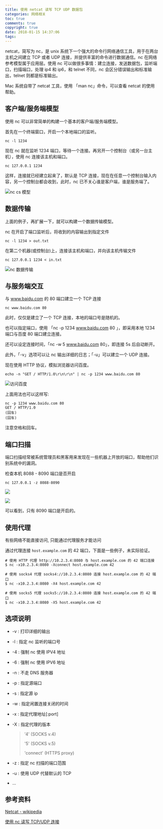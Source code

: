 ```yaml
---
title: 使用 netcat 读写 TCP UDP 数据包
categories: 网络相关
toc: true
comments: true
copyright: true
date: 2018-01-15 14:37:06
tags:
---
```


netcat，简写为 nc，是 unix 系统下一个强大的命令行网络通信工具，用于在两台主机之间建立 TCP 或者 UDP 连接，并提供丰富的命令进行数据通信。nc 在网络参考模型属于应用层。使用 nc 可以做很多事情：建立连接，发送数据包，监听端口，扫描端口，处理 ip4 和 ip6，和 telnet 不同，nc 会区分错误输出和标准输出，telnet 则都是标准输出。

<!--more-->

Mac 系统自带了 netcat 工具，使用 「man nc」命令，可以查看 netcat 的使用帮助。



## 客户端/服务端模型

使用 nc 可以非常简单的构建一个基本的客户端/服务端模型。

首先在一个终端窗口，开启一个本地端口的监听。

```
nc -l 1234
```

现在 nc 就在监听 1234 端口，等待一个连接。再另开一个控制台（或另一台主机），使用 nc 连接该主机和端口。

```
nc 127.0.0.1 1234
```

这样，连接就已经建立起来了，默认是 TCP 连接，现在在任意一个控制台输入内容，另一个控制台都会收到，此时，nc 已不关心谁是客户端，谁是服务端了。

![nc cs 模型](/images/TCP-IP/nc_cs_model.png)



## 数据传输

上面的例子，再扩展一下，就可以构建一个数据传输模型。

nc 在开启了端口监听后，将收到的内容输出到指定文件

```
nc -l 1234 > out.txt
```

在第二个机器(或控制台)上，连接该主机和端口，并向该主机传输文件

```
nc 127.0.0.1 1234 < in.txt
```

![nc 数据传输](/images/TCP-IP/nc_data_transfer.png)



## 与服务端交互

与 www.baidu.com 的 80 端口建立一个 TCP 连接

```
nc www.baidu.com 80
```

此时，仅仅是建立了一个 TCP 连接，本地的端口号是随机的。

也可以指定端口，使用 「nc -p 1234 www.baidu.com 80 」，即采用本地 1234 端口与百度 80 端口建立连接。

还可以设定连接时间，「nc -w 5 www.baidu.com 80」，即连接 5s 后自动断开。

此外，「-v」选项可以让 nc 输出详细的日志；「-u」可以建立一个 UDP 连接。

现在使用 HTTP 协议，模拟浏览器访问百度。

```
echo -n "GET / HTTP/1.0\r\n\r\n" | nc -p 1234 www.baidu.com 80
```

![访问百度](/images/TCP-IP/nc_talk_2_baidu.png)


上面用法也可以这样写:

```
nc -p 1234 www.baidu.com 80
GET / HTTP/1.0
(回车)
(回车)
```

注意空格和回车。



## 端口扫描

端口扫描经常被系统管理员和黑客用来发现在一些机器上开放的端口，帮助他们识别系统中的漏洞。

检查本机 8088 - 8090 端口是否开启

```
nc 127.0.0.1 -z 8088-8090
```

![](/images/TCP-IP/nc_port_scan.png)

![](/images/TCP-IP/nc_port_scan_2.png)

可以看到，只有 8090 端口是开启的。



## 使用代理

有些网络不能直接访问, 只能通过代理服务才能访问

通过代理连接 `host.example.com` 的 42 端口，下面是一些例子，未实际验证。

```
# 使用 HTTP 代理 http://10.2.3.4:8080 与 host.example.com 的 42 端口连接
$ nc -x10.2.3.4:8080 -Xconnect host.example.com 42

# 使用 socks4 代理 socks4://10.2.3.4:8080 连接 host.example.com 的 42 端口
$ nc -x10.2.3.4:8080 -X4 host.example.com 42

# 使用 socks5 代理 socks5://10.2.3.4:8080 连接 host.example.com 的 42 端口
$ nc -x10.2.3.4:8080 -X5 host.example.com 42
```



## 选项说明

- -v : 打印详细的输出

- -l : 指定 nc 监听的端口号

- -4 : 强制 nc 使用 IPV4 地址

- -6 : 强制 nc 使用 IPV6 地址

- -n : 不走 DNS 服务器

- -p : 指定源端口

- -s : 指定源 ip

- -w : 指定闲置连接关闭的时间

- -x : 指定代理地址[:port]

- -X : 指定代理的版本

  > '4'  (SOCKS v.4)
  >
  > '5'  (SOCKS v.5)
  >
  > 'connect'  (HTTPS proxy)

- -z : 指定 nc 扫描的端口范围

- -u : 使用 UDP 代替默认的 TCP

- ...



## 参考资料

[Netcat - wikipedia](https://en.wikipedia.org/wiki/Netcat)

[使用 nc 读写 TCP/UDP 连接](http://www.ifmicro.com/%E8%AE%B0%E5%BD%95/2017/12/12/netcat-usage/)